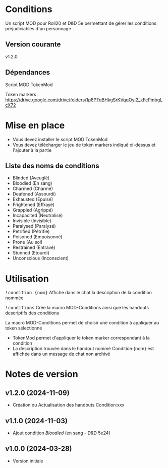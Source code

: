 # Conditions

Un script MOD pour Roll20 et D&D 5e permettant de gérer les conditions préjudiciables d'un personnage

## Version courante

v1.2.0

## Dépendances

Script MOD TokenMod

Token markers : https://drive.google.com/drive/folders/1p8PTqBHkgSrKVqqOyI2_kFcPmbgLcX72

# Mise en place
- Vous devez installer le script MOD TokenMod
- Vous devez télécharger le jeu de token markers indiqué ci-dessus et l'ajouter à la partie

## Liste des noms de conditions
- Blinded (Aveuglé)
- Bloodied (En sang)
- Charmed (Charmé)
- Deafened (Assourdi)
- Exhausted (Epuisé)
- Frightened (Effrayé)
- Grappled (Agrippé)
- Incapacited (Neutralisé)
- Invisible (Invisible)
- Paralysed (Paralysé)
- Petrified (Pétrifié)
- Poisoned (Empoisonné)
- Prone (Au sol)
- Restrained (Entravé)
- Stunned (Etourdi)
- Unconscious (Inconscient)

# Utilisation

<kbd>!condition {nom}</kbd> Affiche dans le chat la description de la condition nommée

<kbd>!conditions</kbd> Crée la macro MOD-Conditions ainsi que les handouts descriptifs des conditions

La macro MOD-Conditions permet de choisir une condition à appliquer au token sélectionné
- TokenMod permet d'appliquer le token marker correspondant à la condition
- La description trouvée dans le handout nommé Condition:{nom} est affichée dans un message de chat non archivé

# Notes de version

## v1.2.0 (2024-11-09)

- Création ou Actualisation des handouts Condition:xxx

## v1.1.0 (2024-11-03)

- Ajout condition _Bloodied_ (en sang - D&D 5e24)

## v1.0.0 (2024-03-28)

- Version initiale

